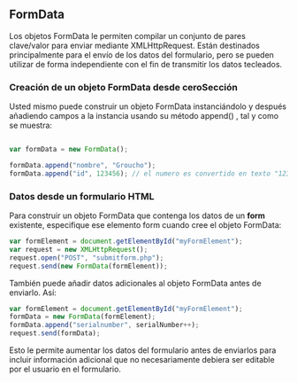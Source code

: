 ## FormData

Los objetos FormData le permiten compilar un conjunto de pares clave/valor para enviar mediante XMLHttpRequest. Están destinados principalmente para el envío de los datos del formulario, pero se pueden utilizar de forma independiente con el fin de transmitir los datos tecleados.

### Creación de un objeto FormData desde ceroSección
Usted mismo puede construir un objeto FormData instanciándolo y después añadiendo campos a la instancia usando su método  append() , tal y como se muestra:

```javascript

var formData = new FormData();

formData.append("nombre", "Groucho");
formData.append("id", 123456); // el numero es convertido en texto "123456"
```

### Datos desde un formulario HTML

Para construir un objeto FormData que contenga los datos de un **form** existente, especifique ese elemento form cuando cree el objeto FormData:

```javascript
var formElement = document.getElementById("myFormElement");
var request = new XMLHttpRequest();
request.open("POST", "submitform.php");
request.send(new FormData(formElement));
```

También puede añadir datos adicionales al objeto FormData antes de enviarlo. Así:

```javascript
var formElement = document.getElementById("myFormElement");
formData = new FormData(formElement);
formData.append("serialnumber", serialNumber++);
request.send(formData);
```

Esto le permite aumentar los datos del formulario antes de enviarlos para incluir información adicional que no necesariamente debiera ser editable por el usuario en el formulario.
